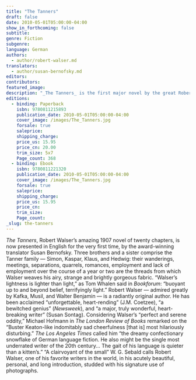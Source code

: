 ```yaml
---
title: "The Tanners"
draft: false
date: 2010-05-01T05:00:00-04:00
show_in_forthcoming: false
subtitle:
genre: Fiction
subgenre:
language: German
authors:
  - author/robert-walser.md
translators:
  - author/susan-bernofsky.md
editors:
contributors:
featured_image:
description: "_The Tanners_ is the first major novel by the great Robert Walser to appear in English "
editions:
  - binding: Paperback
    isbn: 9780811215893
    publication_date: 2010-05-01T05:00:00-04:00
    cover_image: /images/The_Tanners.jpg
    forsale: true
    saleprice:
    shipping_charge:
    price_us: 15.95
    price_cn: 20.00
    trim_size: 5x7
    Page_count: 368
  - binding: Ebook
    isbn: 9780811221320
    publication_date: 2010-05-01T05:00:00-04:00
    cover_image: /images/The_Tanners.jpg
    forsale: true
    saleprice:
    shipping_charge:
    price_us: 15.95
    price_cn:
    trim_size:
    Page_count:
_slug: the-tanners
---
```


_The Tanners_, Robert Walser’s amazing 1907 novel of twenty chapters, is now presented in English for the very first time, by the award-winning translator Susan Bernofsky. Three brothers and a sister comprise the Tanner family — Simon, Kaspar, Klaus, and Hedwig: their wanderings, meetings, separations, quarrels, romances, employment and lack of employment over the course of a year or two are the threads from which Walser weaves his airy, strange and brightly gorgeous fabric. “Walser’s lightness is lighter than light,” as Tom Whalen said in _Bookforum_: “buoyant up to and beyond belief, terrifyingly light.” Robert Walser — admired greatly by Kafka, Musil, and Walter Benjamin — is a radiantly original author. He has been acclaimed “unforgettable, heart-rending” (J.M. Coetzee), “a bewitched genius” (_Newsweek_), and “a major, truly wonderful, heart-breaking writer” (Susan Sontag). Considering Walser’s “perfect and serene oddity,” Michael Hofmann in _The London Review of Books_ remarked on the “Buster Keaton-like indomitably sad cheerfulness [that is] most hilariously disturbing.” _The Los Angeles Times_ called him “the dreamy confectionary snowflake of German language fiction. He also might be the single most underrated writer of the 20th century... The gait of his language is quieter than a kitten’s.” “A clairvoyant of the small” W. G. Sebald calls Robert Walser, one of his favorite writers in the world, in his acutely beautiful, personal, and long introduction, studded with his signature use of photographs.


